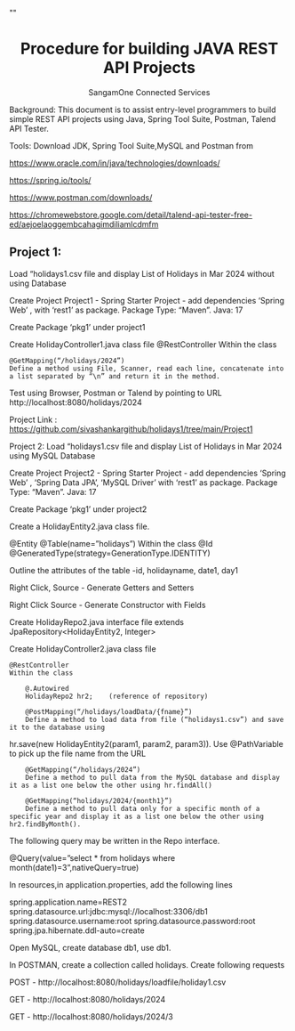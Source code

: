""


<h1 align="center">Procedure for building JAVA REST API Projects</h1>
<p align="center">SangamOne Connected Services</p>
Background:  This document is to assist entry-level programmers to build simple REST API projects using Java, Spring Tool Suite, Postman, Talend API Tester.

Tools: Download JDK, Spring Tool Suite,MySQL and Postman from

https://www.oracle.com/in/java/technologies/downloads/

https://spring.io/tools/

https://www.postman.com/downloads/

https://chromewebstore.google.com/detail/talend-api-tester-free-ed/aejoelaoggembcahagimdiliamlcdmfm

<h2>Project 1:</h2>  Load “holidays1.csv file and display List of Holidays in Mar 2024 without using Database

Create Project Project1 - Spring Starter Project - add dependencies ‘Spring Web’ , with ‘rest1’ as package.  Package Type: “Maven”.  Java: 17

Create Package ‘pkg1’ under project1

Create HolidayController1.java class file
@RestController
Within the class

	@GetMapping(“/holidays/2024”)
	Define a method using File, Scanner, read each line, concatenate into a list separated by “\n” and return it in the method.
Test using Browser, Postman or Talend by pointing to URL http://localhost:8080/holidays/2024

Project Link : https://github.com/sivashankargithub/holidays1/tree/main/Project1

Project 2:  Load “holidays1.csv file and display List of Holidays in Mar 2024 using MySQL Database
  
Create Project Project2 - Spring Starter Project - add dependencies ‘Spring Web’ , ‘Spring Data JPA’, ‘MySQL Driver’ with ‘rest1’ as package.  Package Type: “Maven”.  Java: 17

Create Package ‘pkg1’ under project2

Create a HolidayEntity2.java class file. 

@Entity
@Table(name=”holidays”) 
Within the class
	@Id
	@GeneratedType(strategy=GenerationType.IDENTITY)
 
Outline the attributes of the table -id, holidayname, date1, day1

Right Click, Source - Generate Getters and Setters

Right Click Source - Generate Constructor with Fields

Create HolidayRepo2.java interface file extends JpaRepository<HolidayEntity2, Integer>

Create HolidayController2.java class file

	@RestController
	Within the class
 
		@.Autowired
		HolidayRepo2 hr2;    (reference of repository)

		@PostMapping(“/holidays/loadData/{fname}”)
		Define a method to load data from file (“holidays1.csv”) and save it to the database using
  
hr.save(new HolidayEntity2(param1, param2, param3)). Use @PathVariable to pick up the file name from the URL

		@GetMapping(“/holidays/2024”)
		Define a method to pull data from the MySQL database and display it as a list one below the other using hr.findAll()

		@GetMapping(“holidays/2024/{month1}”)
		Define a method to pull data only for a specific month of a specific year and display it as a list one below the other using hr2.findByMonth(). 
  
The following query may be written in the Repo interface.

@Query(value=”select * from holidays where month(date1)=3”,nativeQuery=true)

In resources,in application.properties, add the following lines

spring.application.name=REST2
spring.datasource.url:jdbc:mysql://localhost:3306/db1
spring.datasource.username:root
spring.datasource.password:root
spring.jpa.hibernate.ddl-auto=create

Open MySQL, create database db1,  use db1.

In POSTMAN, create a collection called holidays. Create following requests

POST - http://localhost:8080/holidays/loadfile/holiday1.csv

GET - http://localhost:8080/holidays/2024

GET - http://localhost:8080/holidays/2024/3

